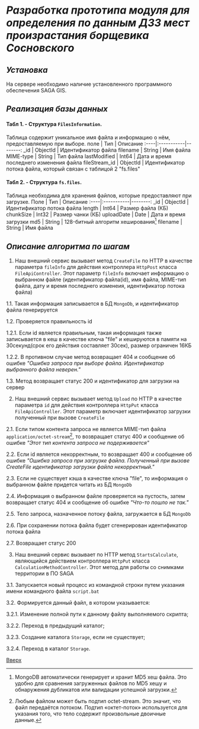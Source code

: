 # ___Разработка прототипа модуля для определения по данным ДЗЗ мест произрастания борщевика Сосновского___

## _Установка_
На сервере необходимо наличие установленного программного обеспечения SAGA GIS.  
 
## _Реализация базы данных_

#### Табл 1. - Структура `FilesInformation`.
Таблица содержит уникальное имя файла и информацию о нём, предоставляемую при выборе. 
поле | Тип | Описание
:----|:-----------|--------:
_id | ObjectId | Идентификатор файла
filename | String | Имя файла
MIME-type | String | Тип файла
lastModified | Int64 | Дата и время последнего изменения файла
fileStream_id | ObjectId | Идентификатор потока файла, который связан с таблицой 2 "fs.files"

#### Табл 2. - Структура `fs.files`.
Таблица необходима для хранения файлов, которые предоставляют при загрузке. 
Поле | Тип | Описание
:----|:-----------|--------:
_id | ObjectId | Идентификатор потока файла
length | Int64 | Размер файла (КБ)
chunkSize | Int32 | Размер чанки (КБ)
uploadDate | Date | Дата и время загрузки
md5 | String | 128-битный алгоритм хеширования[^1]
filename | String | Имя файла

## _Описание алгоритма по шагам_
1. Наш внешний сервис вызывает метод `CreateFile` по HTTP в качестве параметра `fileInfo` для действия контроллера `HttpPost` класса `FileApiController`. Этот параметр `fileInfo` включает информацию о выбранном файле (идентификатор файла(id), имя файла, MIME-тип файла, дату и время последнего изменеия, идентификатор потока файла)  
  
  1.1. Такая информация записывается в БД `MongoDb`, и идентификатор файла генерируется  
  
  1.2. Проверяется правильность id    
  
  1.2.1. Если id является правильным, такая информация также записывается в кеш в качестве ключа "file" и кешируются в памяти на 30секунд(срок его действия составляет 30сек), размер ограничен 16КБ  
  
  1.2.2. В противном случае метод возвращает 404 и сообщение об ошибке _"Ошибка запроса при выборе файла. Идентификатор выбранного файла неверен."_
  
  1.3. Метод возвращает статус 200 и идентификатор для загрузки на сервер  
  
2. Наш внешний сервис вызывает метод `Upload` по HTTP в качестве параметра `id` для действия контроллера `HttpPut` класса `FileApiController`. Этот параметр включает идентификатор загрузки полученный при вызове `CreateFile`  
  
  2.1. Если типом контента запроса не является MIME-тип файла `application/octet-stream`[^2], то возвращает статус 400 и сообщение об ошибке _"Этот тип контента запроса не подерживается"_  
  
  2.2. Если id является некорректным, то возвращает 400 и сообщение об ошибке _"Ошибка запроса при загрузке файла. Полученный при вызове CreateFile идентификатор загрузки файла некорректный."_  
  
  2.3. Если не существует кэша в качестве ключа "file", то информация о выбранном файле придется читать из БД `MongoDb`  
  
  2.4. Информация о выбранном файле проверяется на пустость, затем возвращает статус 404 и сообщение об ошибке _"Что-то пошло не так."_  
  
  2.5. Тело запроса, назначенное потоку файла, загружается в БД `MongoDb`  
  
  2.6. При сохранении потока файла будет сгенерирован идентификатор потока файла  
  
  2.7. Возвращает статус 200   
  
3. Наш внешний сервис вызывает по HTTP метод `StartsCalculate`, являющийся действием контроллера `HttpPut` класса `CalculationMethodController`. Этот метод для работы со снимками территории в ПО SAGA  
  
  3.1. Запускается новый процесс из командной строки путем указания имени командного файла `script.bat`  
  
  3.2. Формируется данный файл, в котором указывается:  
  
  3.2.1. Изменение полной пути к данному файлу выполняемого скрипта;  
  
  3.2.2. Переход в предыдущий каталог;  
  
  3.2.3. Создание каталога `Storage`, если не существует;  
  
  3.2.4. Переход в каталог `Storage`.  


[Вверх](#разработка-прототипа-модуля-для-определения-по-данным-ДЗЗ-мест-произрастания-борщевика-сосновского)

[^1]: MongoDB автоматически генерирует и хранит MD5 хеш файла. Это удобно для сравнения загруженных файлов по MD5 хешу и обнаружения дубликатов или валидации успешной загрузки.
[^2]: Любым файлом может быть подтип octet-stream. Это значит, что файл передаётся потоком. Подтип «октет-поток» используется для указания того, что тело содержит произвольные двоичные данные.
